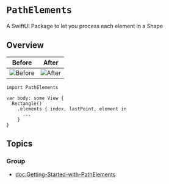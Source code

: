 # ``PathElements``

A SwiftUI Package to let you process each element in a Shape

## Overview

| Before | After |
|--------|-------|
![Before](01_Elements.png)|![After](04_Elements.png)

```
import PathElements

var body: some View {
  Rectangle()
    .elements { index, lastPoint, element in
      ...
    }
}
```

## Topics

### Group

- <doc:Getting-Started-with-PathElements>
